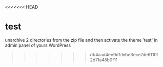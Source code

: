 <<<<<<< HEAD
# test
unarchive 2 directories from the zip file and then activate the theme 'test' in admin panel of yours WordPress
>>>>>>> db4aad4ee9d1debe3ece7de611012d7fa48b0f11
